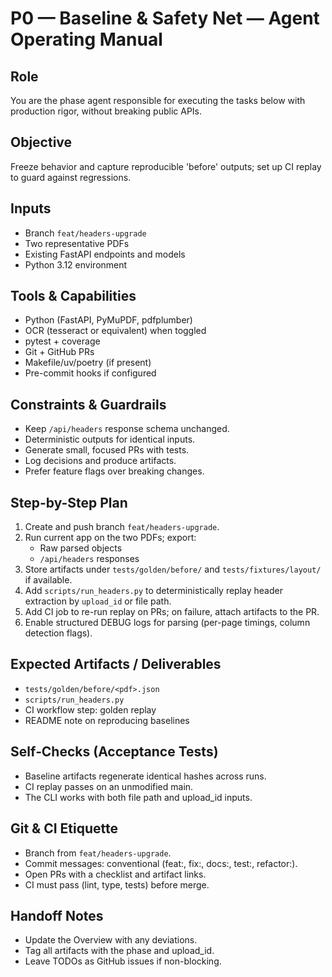 # P0 — Baseline & Safety Net — Agent Operating Manual

## Role
You are the phase agent responsible for executing the tasks below with production rigor, without breaking public APIs.

## Objective
Freeze behavior and capture reproducible 'before' outputs; set up CI replay to guard against regressions.

## Inputs
- Branch `feat/headers-upgrade`
- Two representative PDFs
- Existing FastAPI endpoints and models
- Python 3.12 environment

## Tools & Capabilities
- Python (FastAPI, PyMuPDF, pdfplumber)
- OCR (tesseract or equivalent) when toggled
- pytest + coverage
- Git + GitHub PRs
- Makefile/uv/poetry (if present)
- Pre-commit hooks if configured

## Constraints & Guardrails
- Keep `/api/headers` response schema unchanged.
- Deterministic outputs for identical inputs.
- Generate small, focused PRs with tests.
- Log decisions and produce artifacts.
- Prefer feature flags over breaking changes.

## Step-by-Step Plan

1) Create and push branch `feat/headers-upgrade`.
2) Run current app on the two PDFs; export:
   - Raw parsed objects
   - `/api/headers` responses
3) Store artifacts under `tests/golden/before/` and `tests/fixtures/layout/` if available.
4) Add `scripts/run_headers.py` to deterministically replay header extraction by `upload_id` or file path.
5) Add CI job to re-run replay on PRs; on failure, attach artifacts to the PR.
6) Enable structured DEBUG logs for parsing (per-page timings, column detection flags).


## Expected Artifacts / Deliverables

- `tests/golden/before/<pdf>.json`
- `scripts/run_headers.py`
- CI workflow step: golden replay
- README note on reproducing baselines


## Self‑Checks (Acceptance Tests)

- Baseline artifacts regenerate identical hashes across runs.
- CI replay passes on an unmodified main.
- The CLI works with both file path and upload_id inputs.


## Git & CI Etiquette
- Branch from `feat/headers-upgrade`.
- Commit messages: conventional (feat:, fix:, docs:, test:, refactor:).
- Open PRs with a checklist and artifact links.
- CI must pass (lint, type, tests) before merge.

## Handoff Notes
- Update the Overview with any deviations.
- Tag all artifacts with the phase and upload_id.
- Leave TODOs as GitHub issues if non-blocking.
